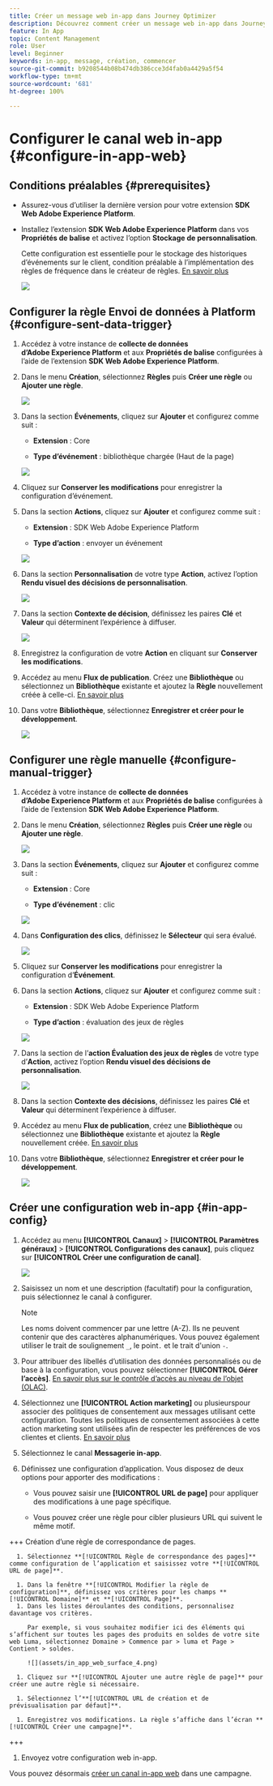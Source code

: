 ```yaml
---
title: Créer un message web in-app dans Journey Optimizer
description: Découvrez comment créer un message web in-app dans Journey Optimizer
feature: In App
topic: Content Management
role: User
level: Beginner
keywords: in-app, message, création, commencer
source-git-commit: b9208544b08b474db386cce3d4fab0a4429a5f54
workflow-type: tm+mt
source-wordcount: '681'
ht-degree: 100%

---
```



# Configurer le canal web in-app {#configure-in-app-web}

## Conditions préalables {#prerequisites}

* Assurez-vous d’utiliser la dernière version pour votre extension **SDK Web Adobe Experience Platform**.

* Installez l’extension **SDK Web Adobe Experience Platform** dans vos **Propriétés de balise** et activez l’option **Stockage de personnalisation**.

  Cette configuration est essentielle pour le stockage des historiques d’événements sur le client, condition préalable à l’implémentation des règles de fréquence dans le créateur de règles. [En savoir plus](https://experienceleague.adobe.com/docs/experience-platform/tags/extensions/client/web-sdk/web-sdk-extension-configuration.html?lang=fr)

  ![](assets/configure_web_inapp_1.png)

## Configurer la règle Envoi de données à Platform {#configure-sent-data-trigger}

1. Accédez à votre instance de **collecte de données dʼAdobe Experience Platform** et aux **Propriétés de balise** configurées à l’aide de l’extension **SDK Web Adobe Experience Platform**.

1. Dans le menu **Création**, sélectionnez **Règles** puis **Créer une règle** ou **Ajouter une règle**.

   ![](assets/configure_web_inapp_2.png)

1. Dans la section **Événements**, cliquez sur **Ajouter** et configurez comme suit :

   * **Extension** : Core

   * **Type d’événement** : bibliothèque chargée (Haut de la page)

   ![](assets/configure_web_inapp_3.png)

1. Cliquez sur **Conserver les modifications** pour enregistrer la configuration d’événement.

1. Dans la section **Actions**, cliquez sur **Ajouter** et configurez comme suit :

   * **Extension** : SDK Web Adobe Experience Platform

   * **Type d’action** : envoyer un événement

   ![](assets/configure_web_inapp_4.png)

1. Dans la section **Personnalisation** de votre type **Action**, activez l’option **Rendu visuel des décisions de personnalisation**.

   ![](assets/configure_web_inapp_5.png)

1. Dans la section **Contexte de décision**, définissez les paires **Clé** et **Valeur** qui déterminent l’expérience à diffuser.

   ![](assets/configure_web_inapp_6.png)

1. Enregistrez la configuration de votre **Action** en cliquant sur **Conserver les modifications**.

1. Accédez au menu **Flux de publication**. Créez une **Bibliothèque** ou sélectionnez un **Bibliothèque** existante et ajoutez la **Règle** nouvellement créée à celle-ci. [En savoir plus](https://experienceleague.adobe.com/docs/experience-platform/tags/publish/libraries.html?lang=fr#create-a-library)

1. Dans votre **Bibliothèque**, sélectionnez **Enregistrer et créer pour le développement**.

   ![](assets/configure_web_inapp_7.png)

## Configurer une règle manuelle {#configure-manual-trigger}

1. Accédez à votre instance de **collecte de données d’Adobe Experience Platform** et aux **Propriétés de balise** configurées à l’aide de l’extension **SDK Web Adobe Experience Platform**.

1. Dans le menu **Création**, sélectionnez **Règles** puis **Créer une règle** ou **Ajouter une règle**.

   ![](assets/configure_web_inapp_8.png)

1. Dans la section **Événements**, cliquez sur **Ajouter** et configurez comme suit :

   * **Extension** : Core

   * **Type d’événement** : clic

   ![](assets/configure_web_inapp_9.png)

1. Dans **Configuration des clics**, définissez le **Sélecteur** qui sera évalué.

   ![](assets/configure_web_inapp_10.png)

1. Cliquez sur **Conserver les modifications** pour enregistrer la configuration d’**Événement**.

1. Dans la section **Actions**, cliquez sur **Ajouter** et configurez comme suit :

   * **Extension** : SDK Web Adobe Experience Platform

   * **Type d’action** : évaluation des jeux de règles

   ![](assets/configure_web_inapp_11.png)

1. Dans la section de l’**action Évaluation des jeux de règles** de votre type d’**Action**, activez l’option **Rendu visuel des décisions de personnalisation**.

   ![](assets/configure_web_inapp_13.png)

1. Dans la section **Contexte des décisions**, définissez les paires **Clé** et **Valeur** qui déterminent l’expérience à diffuser.

1. Accédez au menu **Flux de publication**, créez une **Bibliothèque** ou sélectionnez une **Bibliothèque** existante et ajoutez la **Règle** nouvellement créée. [En savoir plus](https://experienceleague.adobe.com/docs/experience-platform/tags/publish/libraries.html?lang=fr#create-a-library)

1. Dans votre **Bibliothèque**, sélectionnez **Enregistrer et créer pour le développement**.

   ![](assets/configure_web_inapp_14.png)

## Créer une configuration web in-app {#in-app-config}

1. Accédez au menu **[!UICONTROL Canaux]** > **[!UICONTROL Paramètres généraux]** > **[!UICONTROL Configurations des canaux]**, puis cliquez sur **[!UICONTROL Créer une configuration de canal]**.

   ![](assets/in-app-web-config-1.png)

1. Saisissez un nom et une description (facultatif) pour la configuration, puis sélectionnez le canal à configurer.

   >[!NOTE]
   >
   > Les noms doivent commencer par une lettre (A-Z). Ils ne peuvent contenir que des caractères alphanumériques. Vous pouvez également utiliser le trait de soulignement `_`, le point`.` et le trait d&#39;union `-`.

1. Pour attribuer des libellés d’utilisation des données personnalisés ou de base à la configuration, vous pouvez sélectionner **[!UICONTROL Gérer l’accès]**. [En savoir plus sur le contrôle d’accès au niveau de l’objet (OLAC)](../administration/object-based-access.md).

1. Sélectionnez une **[!UICONTROL Action marketing]** ou plusieurspour associer des politiques de consentement aux messages utilisant cette configuration. Toutes les politiques de consentement associées à cette action marketing sont utilisées afin de respecter les préférences de vos clientes et clients. [En savoir plus](../action/consent.md#surface-marketing-actions)

1. Sélectionnez le canal **Messagerie in-app**.

1. Définissez une configuration d’application. Vous disposez de deux options pour apporter des modifications :

   * Vous pouvez saisir une **[!UICONTROL URL de page]** pour appliquer des modifications à une page spécifique.

   * Vous pouvez créer une règle pour cibler plusieurs URL qui suivent le même motif.

+++ Création d’une règle de correspondance de pages.

      1. Sélectionnez **[!UICONTROL Règle de correspondance des pages]** comme configuration de l’application et saisissez votre **[!UICONTROL URL de page]**.

      1. Dans la fenêtre **[!UICONTROL Modifier la règle de configuration]**, définissez vos critères pour les champs **[!UICONTROL Domaine]** et **[!UICONTROL Page]**.
      1. Dans les listes déroulantes des conditions, personnalisez davantage vos critères.

         Par exemple, si vous souhaitez modifier ici des éléments qui s’affichent sur toutes les pages des produits en soldes de votre site web Luma, sélectionnez Domaine > Commence par > luma et Page > Contient > soldes.

         ![](assets/in_app_web_surface_4.png)

      1. Cliquez sur **[!UICONTROL Ajouter une autre règle de page]** pour créer une autre règle si nécessaire.

      1. Sélectionnez l’**[!UICONTROL URL de création et de prévisualisation par défaut]**.

      1. Enregistrez vos modifications. La règle s’affiche dans l’écran **[!UICONTROL Créer une campagne]**.

+++

1. Envoyez votre configuration web in-app.

Vous pouvez désormais [créer un canal in-app web](../in-app/create-in-app-web.md) dans une campagne.
